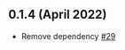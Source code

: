 0.1.4 (April 2022)
------------------

- Remove dependency [#29](https://github.com/ome/ZarrReader/pull/29)